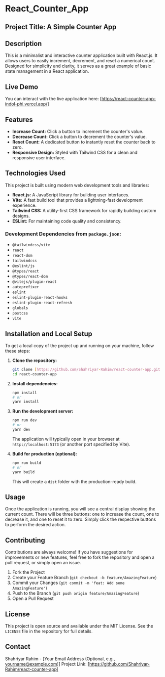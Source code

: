 # React_Counter_App

## Project Title: A Simple Counter App

## Description

This is a minimalist and interactive counter application built with React.js. It allows users to easily increment, decrement, and reset a numerical count. Designed for simplicity and clarity, it serves as a great example of basic state management in a React application.

## Live Demo

You can interact with the live application here: [https://react-counter-app-indol-phi.vercel.app/]

## Features

* **Increase Count:** Click a button to increment the counter's value.
* **Decrease Count:** Click a button to decrement the counter's value.
* **Reset Count:** A dedicated button to instantly reset the counter back to zero.
* **Responsive Design:** Styled with Tailwind CSS for a clean and responsive user interface.

## Technologies Used

This project is built using modern web development tools and libraries:

* **React.js:** A JavaScript library for building user interfaces.
* **Vite:** A fast build tool that provides a lightning-fast development experience.
* **Tailwind CSS:** A utility-first CSS framework for rapidly building custom designs.
* **ESLint:** For maintaining code quality and consistency.

### Development Dependencies from `package.json`:

* `@tailwindcss/vite`
* `react`
* `react-dom`
* `tailwindcss`
* `@eslint/js`
* `@types/react`
* `@types/react-dom`
* `@vitejs/plugin-react`
* `autoprefixer`
* `eslint`
* `eslint-plugin-react-hooks`
* `eslint-plugin-react-refresh`
* `globals`
* `postcss`
* `vite`

## Installation and Local Setup

To get a local copy of the project up and running on your machine, follow these steps:

1.  **Clone the repository:**
    ```bash
    git clone [https://github.com/Shahriyar-Rahim/react-counter-app.git]
    cd react-counter-app
    ```
2.  **Install dependencies:**
    ```bash
    npm install
    # or
    yarn install
    ```
3.  **Run the development server:**
    ```bash
    npm run dev
    # or
    yarn dev
    ```
    The application will typically open in your browser at `http://localhost:5173` (or another port specified by Vite).

4.  **Build for production (optional):**
    ```bash
    npm run build
    # or
    yarn build
    ```
    This will create a `dist` folder with the production-ready build.

## Usage

Once the application is running, you will see a central display showing the current count. There will be three buttons: one to increase the count, one to decrease it, and one to reset it to zero. Simply click the respective buttons to perform the desired action.

## Contributing

Contributions are always welcome! If you have suggestions for improvements or new features, feel free to fork the repository and open a pull request, or simply open an issue.

1.  Fork the Project
2.  Create your Feature Branch (`git checkout -b feature/AmazingFeature`)
3.  Commit your Changes (`git commit -m 'feat: Add some AmazingFeature'`)
4.  Push to the Branch (`git push origin feature/AmazingFeature`)
5.  Open a Pull Request

## License

This project is open source and available under the MIT License. See the `LICENSE` file in the repository for full details.

## Contact

Shahriyar Rahim - [Your Email Address (Optional, e.g., yourname@example.com)]
Project Link: [https://github.com/Shahriyar-Rahim/react-counter-app]
````